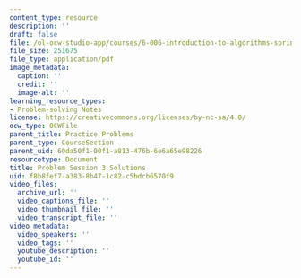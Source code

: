 ```yaml
---
content_type: resource
description: ''
draft: false
file: /ol-ocw-studio-app/courses/6-006-introduction-to-algorithms-spring-2020/f8b8fef7a3838b471c82c5bdcb6570f9_MIT6_006s20_prob3sol.pdf
file_size: 251675
file_type: application/pdf
image_metadata:
  caption: ''
  credit: ''
  image-alt: ''
learning_resource_types:
- Problem-solving Notes
license: https://creativecommons.org/licenses/by-nc-sa/4.0/
ocw_type: OCWFile
parent_title: Practice Problems
parent_type: CourseSection
parent_uid: 60da50f1-00f1-a813-476b-6e6a65e98226
resourcetype: Document
title: Problem Session 3 Solutions
uid: f8b8fef7-a383-8b47-1c82-c5bdcb6570f9
video_files:
  archive_url: ''
  video_captions_file: ''
  video_thumbnail_file: ''
  video_transcript_file: ''
video_metadata:
  video_speakers: ''
  video_tags: ''
  youtube_description: ''
  youtube_id: ''
---
```

